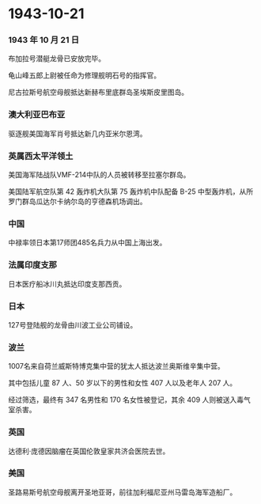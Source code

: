 # 1943-10-21

### 1943 年 10 月 21 日

布加拉号潜艇龙骨已安放完毕。

龟山峰五郎上尉被任命为修理舰明石号的指挥官。

尼古拉斯号航空母舰抵达新赫布里底群岛圣埃斯皮里图岛。

### 澳大利亚巴布亚

驱逐舰美国海军肖号抵达新几内亚米尔恩湾。

### 英属西太平洋领土

美国海军陆战队VMF-214中队的人员被转移至拉塞尔群岛。

美国陆军航空队第 42 轰炸机大队第 75 轰炸机中队配备 B-25
中型轰炸机，从所罗门群岛瓜达尔卡纳尔岛的亨德森机场调出。

### 中国

中禄率领日本第17师团485名兵力从中国上海出发。

### 法属印度支那

日本医疗船冰川丸抵达印度支那西贡。

### 日本

127号登陆舰的龙骨由川波工业公司铺设。

### 波兰

1007名来自荷兰威斯特博克集中营的犹太人抵达波兰奥斯维辛集中营。

其中包括儿童 87 人、50 岁以下的男性和女性 407 人以及老年人 207 人。

经过筛选，最终有 347 名男性和 170 名女性被登记，其余 409
人则被送入毒气室杀害。

### 英国

达德利·庞德因脑瘤在英国伦敦皇家共济会医院去世。

### 美国

圣路易斯号航空母舰离开圣地亚哥，前往加利福尼亚州马雷岛海军造船厂。